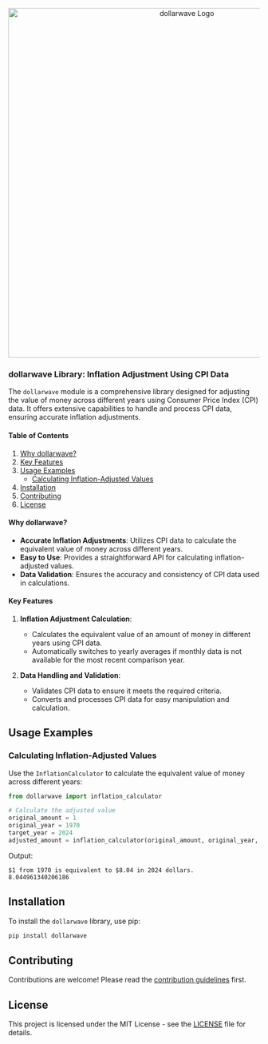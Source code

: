 <p align="center">
  <img src="https://raw.githubusercontent.com/cedricmoorejr/dollarwave/main/dollarwave/assets/py_dollarwave_logo.png" alt="dollarwave Logo" width="700"/>
</p>

### dollarwave Library: Inflation Adjustment Using CPI Data

The `dollarwave` module is a comprehensive library designed for adjusting the value of money across different years using Consumer Price Index (CPI) data. It offers extensive capabilities to handle and process CPI data, ensuring accurate inflation adjustments.

#### Table of Contents
1. [Why dollarwave?](#why-dollarwave)
2. [Key Features](#key-features)
3. [Usage Examples](#usage-examples)
    - [Calculating Inflation-Adjusted Values](#calculating-inflation-adjusted-values)
4. [Installation](#installation)
5. [Contributing](#contributing)
6. [License](#license)

#### Why dollarwave?

- **Accurate Inflation Adjustments**: Utilizes CPI data to calculate the equivalent value of money across different years.
- **Easy to Use**: Provides a straightforward API for calculating inflation-adjusted values.
- **Data Validation**: Ensures the accuracy and consistency of CPI data used in calculations.

#### Key Features

1. **Inflation Adjustment Calculation**:
   - Calculates the equivalent value of an amount of money in different years using CPI data.
   - Automatically switches to yearly averages if monthly data is not available for the most recent comparison year.

2. **Data Handling and Validation**:
   - Validates CPI data to ensure it meets the required criteria.
   - Converts and processes CPI data for easy manipulation and calculation.

## Usage Examples

### Calculating Inflation-Adjusted Values

Use the `InflationCalculator` to calculate the equivalent value of money across different years:

```python
from dollarwave import inflation_calculator

# Calculate the adjusted value
original_amount = 1
original_year = 1970
target_year = 2024
adjusted_amount = inflation_calculator(original_amount, original_year, target_year)
```
Output:
```
$1 from 1970 is equivalent to $8.04 in 2024 dollars.
8.044961340206186
```

## Installation

To install the `dollarwave` library, use pip:

```bash
pip install dollarwave
```

## Contributing

Contributions are welcome! Please read the [contribution guidelines](CONTRIBUTING.md) first.

## License

This project is licensed under the MIT License - see the [LICENSE](LICENSE) file for details.



